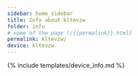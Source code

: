 ```yaml
---
sidebar: home_sidebar
title: Info about kltevzw
folder: info
# name of the page (/{{permalink}}.html)
permalink: kltevzw/
device: kltevzw
---
```

{% include templates/device_info.md %}
